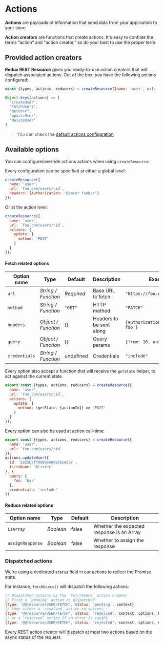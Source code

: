 # Actions

**Actions** are payloads of information that send data from your application to your store.

**Action creators** are functions that create actions. It's easy to conflate the terms “action” and “action creator,” so do your best to use the proper term.

## Provided action creators

**Redux REST Resource** gives you ready-to-use action creators that will dispatch associated actions. Out of the box, you have the following actions configured:

```js
const {types, actions, reducers} = createResource({name: 'user', url: 'localhost:9000/api'});

Object.keys(actions) == [
  "createUser",
  "fetchUsers",
  "getUser",
  "updateUser",
  "deleteUser"
]
```

> You can check the [default actions configuration](../defaults/DefaultActions.html)


## Available options

You can configure/override actions actions when using `createResource`:

Every configuration can be specified at either a global level:

```js
createResource({
  name: 'user',
  url: `foo.com/users/:id`,
  headers: {Authorization: 'Bearer foobar'}
});
```

Or at the action level:

```js
createResource({
  name: 'user',
  url: `foo.com/users/:id`,
  actions: {
    update: {
      method: 'POST'
    }
  }
});
```

#### Fetch related options

| Option name  | Type                | Default    | Description              | Example                         |
|--------------|---------------------|------------|--------------------------|---------------------------------|
| `url`        | *String / Function* | *Required* | Base URL to fetch        | `"https://foo.com/users/:id"`   |
| `method`     | *String / Function* | `"GET"`    | HTTP method              | `"PATCH"`                       |
| `headers`    | *Object / Function* | {}         | Headers to be sent along | `{Authorization: 'Bearer foo'}` |
| `query`      | *Object / Function* | {}         | Query params             | `{from: 10, until: 20}`         |
| `credentials` | *String / Function* | undefined  | Credentials              | `"include"`                     |

Every option also accept a function that will receive the `getState` helper, to act against the current state.

```js
export const {types, actions, reducers} = createResource({
  name: 'user',
  url: `foo.com/users/:id`,
  actions: {
    update: {
      method: (getState, {actionId}) => 'POST'
    }
  }
});
```

Every option can also be used at action call-time:

```js
export const {types, actions, reducers} = createResource({
  name: 'user',
  url: `foo.com/users/:id`
});
actions.updateUser({
  id: '5925b7f7d9808600076ce557',
  firstName: 'Olivier'
}, {
  query: {
    foo: 'bar'
  },
  credentials: 'include'
})
```

#### Reduce related options

| Option name      | Type                | Default    | Description                               |
|------------------|---------------------|------------|-------------------------------------------|
| `isArray`        | *Boolean*           | false      | Whether the expected response is an Array |
| `assignResponse` | *Boolean*           | false      | Whether to assign the response            |


### Dispatched actions

We're using a dedicated `status` field in our actions to reflect the Promise state.

For instance, `fetchUsers()` will dispatch the following actions:

```js
// Dispatched actions by the `fetchUsers` action creator
// First a `pending` action is dispatched
{type: '@@resource/USER/FETCH', status: 'pending', context}
// then either a `resolved` action on success
{type: '@@resource/USER/FETCH', status: 'resolved', context, options, body, receivedAt}
// or a `rejected` action if an error is caught
{type: '@@resource/USER/FETCH', status: 'rejected', context, options, err, receivedAt}
```

Every REST action creator will dispatch at most two actions based on the async status of the request.
